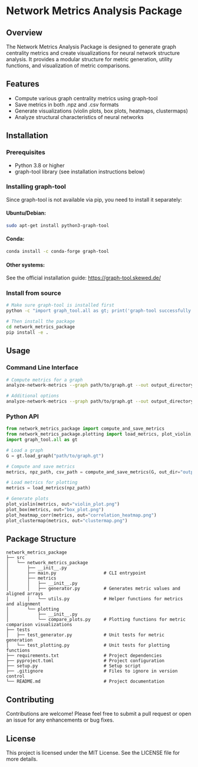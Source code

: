 # Network Metrics Analysis Package

## Overview
The Network Metrics Analysis Package is designed to generate graph centrality metrics and create visualizations for neural network structure analysis. It provides a modular structure for metric generation, utility functions, and visualization of metric comparisons.

## Features
- Compute various graph centrality metrics using graph-tool
- Save metrics in both .npz and .csv formats
- Generate visualizations (violin plots, box plots, heatmaps, clustermaps)
- Analyze structural characteristics of neural networks

## Installation

### Prerequisites
- Python 3.8 or higher
- graph-tool library (see installation instructions below)

### Installing graph-tool
Since graph-tool is not available via pip, you need to install it separately:

#### Ubuntu/Debian:
```bash
sudo apt-get install python3-graph-tool
```

#### Conda:
```bash
conda install -c conda-forge graph-tool
```

#### Other systems:
See the official installation guide: https://graph-tool.skewed.de/

### Install from source
```bash
# Make sure graph-tool is installed first
python -c "import graph_tool.all as gt; print('graph-tool successfully imported')"

# Then install the package
cd network_metrics_package
pip install -e .
```

## Usage

### Command Line Interface
```bash
# Compute metrics for a graph
analyze-network-metrics --graph path/to/graph.gt --out output_directory --prefix network_name

# Additional options
analyze-network-metrics --graph path/to/graph.gt --out output_directory --prefix network_name --no-normalize --threads 4
```

### Python API
```python
from network_metrics_package import compute_and_save_metrics
from network_metrics_package.plotting import load_metrics, plot_violin, plot_box, plot_heatmap_corr, plot_clustermap
import graph_tool.all as gt

# Load a graph
G = gt.load_graph("path/to/graph.gt")

# Compute and save metrics
metrics, npz_path, csv_path = compute_and_save_metrics(G, out_dir="output_directory", prefix="network_name")

# Load metrics for plotting
metrics = load_metrics(npz_path)

# Generate plots
plot_violin(metrics, out="violin_plot.png")
plot_box(metrics, out="box_plot.png")
plot_heatmap_corr(metrics, out="correlation_heatmap.png")
plot_clustermap(metrics, out="clustermap.png")
```

## Package Structure
```
network_metrics_package
├── src
│   └── network_metrics_package
│       ├── __init__.py
│       ├── main.py                  # CLI entrypoint
│       ├── metrics
│       │   ├── __init__.py
│       │   ├── generator.py         # Generates metric values and aligned arrays
│       │   └── utils.py             # Helper functions for metrics and alignment
│       └── plotting
│           ├── __init__.py
│           └── compare_plots.py     # Plotting functions for metric comparison visualizations
├── tests
│   ├── test_generator.py            # Unit tests for metric generation
│   └── test_plotting.py             # Unit tests for plotting functions
├── requirements.txt                 # Project dependencies
├── pyproject.toml                   # Project configuration
├── setup.py                         # Setup script
├── .gitignore                       # Files to ignore in version control
└── README.md                        # Project documentation
```

## Contributing
Contributions are welcome! Please feel free to submit a pull request or open an issue for any enhancements or bug fixes.

## License
This project is licensed under the MIT License. See the LICENSE file for more details.